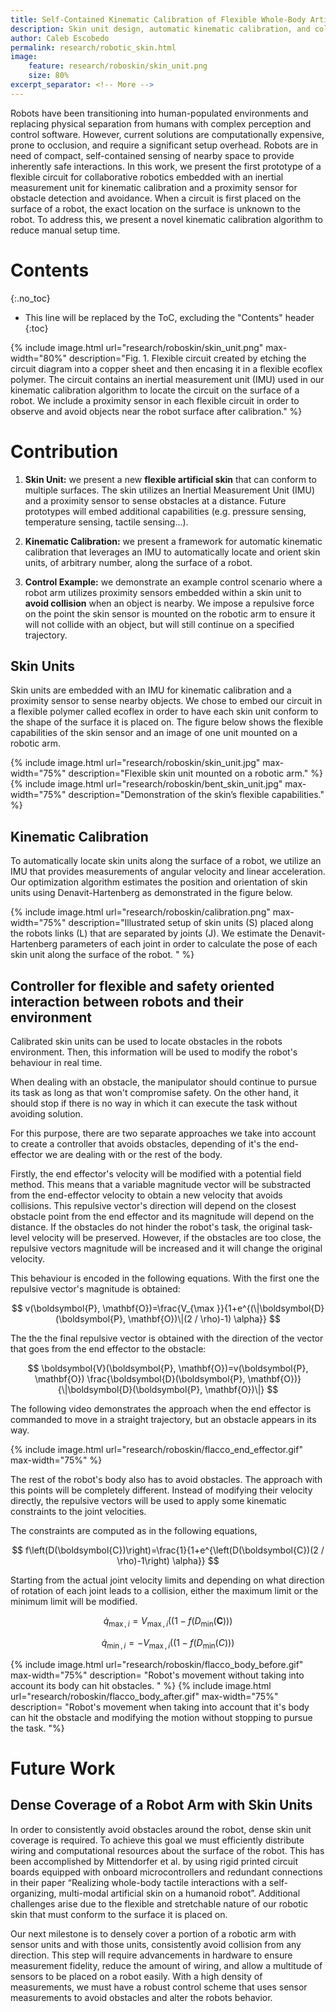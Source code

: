 ```yaml
---
title: Self-Contained Kinematic Calibration of Flexible Whole-Body Artificial Skin for Collaborative Robotics
description: Skin unit design, automatic kinematic calibration, and collision avoidance
author: Caleb Escobedo
permalink: research/robotic_skin.html
image:
    feature: research/roboskin/skin_unit.png
    size: 80%
excerpt_separator: <!-- More -->
---
```


Robots have been transitioning into human-populated environments and replacing physical separation from humans with complex perception and control software. However, current solutions are computationally expensive, prone to occlusion, and require a significant setup overhead. Robots are in need of compact, self-contained sensing of nearby space to provide inherently safe interactions.
In this work, we present the first prototype of a flexible circuit for collaborative robotics embedded with an inertial measurement unit for kinematic calibration and a proximity sensor for obstacle detection and avoidance.
When a circuit is first placed on the surface of a robot, the exact location on the surface is unknown to the robot. To address this, we present a novel kinematic calibration algorithm to reduce manual setup time.

<!-- More -->

# Contents
{:.no_toc}

* This line will be replaced by the ToC, excluding the "Contents" header
{:toc}

{% include image.html url="research/roboskin/skin_unit.png" max-width="80%" description="Fig. 1. Flexible circuit created by etching the circuit diagram into a copper sheet and then encasing it in a flexible ecoflex polymer. The circuit contains an inertial measurement unit (IMU) used in our kinematic calibration algorithm to locate the circuit on the surface of a robot. We include a proximity sensor in each flexible circuit in order to observe and avoid objects near the robot surface after calibration." %}

# Contribution

1. **Skin Unit:** we present a new **flexible artificial skin** that can conform to multiple surfaces. The skin utilizes an Inertial Measurement Unit (IMU) and a proximity sensor to sense obstacles at a distance. Future prototypes will embed additional capabilities (e.g. pressure sensing, temperature sensing, tactile sensing...).

1. **Kinematic Calibration:** we present a framework for automatic kinematic calibration that leverages an IMU to automatically locate and orient skin units, of arbitrary number, along the surface of a robot.

1. **Control Example:** we demonstrate an example control scenario where a robot arm utilizes proximity sensors embedded within a skin unit to **avoid collision** when an object is nearby. We impose a repulsive force on the point the skin sensor is mounted on the robotic arm to ensure it will not collide with an object, but will still continue on a specified trajectory.

## Skin Units

Skin units are embedded with an IMU for kinematic calibration and a proximity sensor to sense nearby objects. We chose to embed our circuit in a flexible polymer called ecoflex in order to have each skin unit conform to the shape of the surface it is placed on. The figure below shows the flexible capabilities of the skin sensor and an image of one unit mounted on a robotic arm.

<div class="row">
  <div class="col-md-6 col-print-6">
    {% include image.html url="research/roboskin/skin_unit.jpg" max-width="75%" description="Flexible skin unit mounted on a robotic arm." %}
  </div>
  <div class="col-md-6 col-print-6">
    {% include image.html url="research/roboskin/bent_skin_unit.jpg" max-width="75%" description="Demonstration of the skin’s flexible capabilities." %}
  </div>
</div>

## Kinematic Calibration

To automatically locate skin units along the surface of a robot, we utilize an IMU that provides measurements of angular velocity and linear acceleration. Our optimization algorithm estimates the position and orientation of skin units using Denavit-Hartenberg as demonstrated in the figure below.

{% include image.html url="research/roboskin/calibration.png" max-width="75%" description="Illustrated setup of skin units (S) placed along the robots links (L) that are separated by joints (J). We estimate the  Denavit-Hartenberg parameters of each joint in order to calculate the pose of each skin unit along the surface of the robot. " %}



## Controller for flexible and safety oriented interaction between robots and their environment

Calibrated skin units can be used to locate obstacles in the robots environment. Then, this information will be used to modify the robot's behaviour in real time.

When dealing with an obstacle, the manipulator should continue to pursue its task as long as that won't compromise safety. On the other hand, it should stop if there is no way in which it can execute the task without avoiding solution.

For this purpose, there are two separate approaches we take into account to create a controller that avoids obstacles, depending of it's the end-effector we are dealing with or the rest of the body.

Firstly, the end effector's velocity will be modified with a potential field method. This means that a variable magnitude vector will be substracted from the end-effector velocity to obtain a new velocity that avoids collisions. This repulsive vector's direction will depend on the closest obstacle point from the end effector and its magnitude will depend on the distance. If the obstacles do not hinder the robot's task, the original task-level velocity will be preserved. However, if the obstacles are too close, the repulsive vectors magnitude will be increased and it will change the original velocity.

This behaviour is encoded in the following equations. With the first one the repulsive vector's magnitude is obtained:

$$
v(\boldsymbol{P}, \mathbf{O})=\frac{V_{\max }}{1+e^{(\|\boldsymbol{D}(\boldsymbol{P}, \mathbf{O})\|(2 / \rho)-1) \alpha}}
$$

The the the final repulsive vector is obtained with the direction of the vector that goes from the end effector to the obstacle:

$$
\boldsymbol{V}(\boldsymbol{P}, \mathbf{O})=v(\boldsymbol{P}, \mathbf{O}) \frac{\boldsymbol{D}(\boldsymbol{P}, \mathbf{O})}{\|\boldsymbol{D}(\boldsymbol{P}, \mathbf{O})\|}
$$

The following video demonstrates the approach when the end effector is commanded to move in a straight trajectory, but an obstacle appears in its way.

{% include image.html url="research/roboskin/flacco_end_effector.gif" max-width="75%" %}

The rest of the robot's body also has to avoid obstacles. The approach with this points will be completely different. Instead of modifying their velocity directly, the repulsive vectors will be used to apply some kinematic constraints to the joint velocities.

The constraints are computed as in the following equations,

$$
f\left(D(\boldsymbol{C})\right)=\frac{1}{1+e^{\left(D(\boldsymbol{C})(2 / \rho)-1\right) \alpha}}
$$

Starting from the actual joint velocity limits and depending on what direction of rotation of each joint leads to a collision, either the maximum limit or the minimum limit will be modified.

$$
\dot{q}_{\max , i}=V_{\max , i}\left(\left(1-f\left(D_{\min }(\boldsymbol{C})\right)\right)\right.
$$

$$
\dot{q}_{\min , i}=-V_{\max , i}\left(\left(1-f\left(D_{\min }(C)\right)\right)\right.
$$

{% include image.html url="research/roboskin/flacco_body_before.gif" max-width="75%" description= "Robot's movement without taking into account its body can hit obstacles. " %}
{% include image.html url="research/roboskin/flacco_body_after.gif" max-width="75%" description= "Robot's movement when taking into account that it's body can hit the obstacle and modifying the motion without stopping to pursue the task. "%}

<!-- {% include image.html url="research/roboskin/control.png" max-width="75%" description=" A mounted skin unit exerting a repulsive force β on a robot's trajectory
T when an object is near the skin unit. The distance d is measured in millimeters. As an object approaches, β increases exponentially." %} -->

# Future Work

## Dense Coverage of a Robot Arm with Skin Units

In order to consistently avoid obstacles around the robot, dense skin unit coverage is required. To achieve this goal we must efficiently distribute wiring and computational resources about the surface of the robot. This has been accomplished by Mittendorfer et al. by using rigid printed circuit boards equipped with onboard microcontrollers and redundant connections in their paper “Realizing whole-body tactile interactions with a self-organizing, multi-modal artificial skin on a humanoid robot”. Additional challenges arise due to the flexible and stretchable nature of our robotic skin that must conform to the surface it is placed on.

Our next milestone is to densely cover a portion of a robotic arm with sensor units and with those units, consistently avoid collision from any direction. This step will require advancements in hardware to ensure measurement fidelity, reduce the amount of wiring, and allow a multitude of sensors to be placed on a robot easily. With a high density of measurements, we must have a robust control scheme that uses sensor measurements to avoid obstacles and alter the robots behavior.
